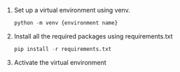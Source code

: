 1. Set up a virtual environment using venv.
    ```python
    python -m venv {environment name}
    ```
2. Install all the required packages using requirements.txt
    ```python
    pip install -r requirements.txt
    ```
3. Activate the virtual environment
